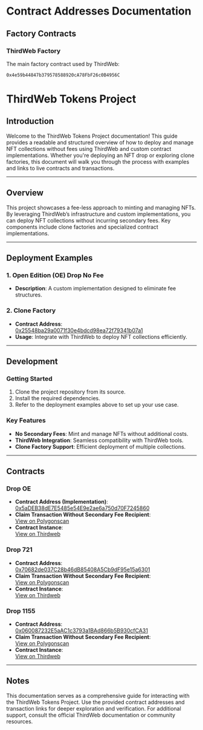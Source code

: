 # Contract Addresses Documentation

## Factory Contracts

### ThirdWeb Factory
The main factory contract used by ThirdWeb:
```
0x4e59b44847b379578588920cA78FbF26c0B4956C
```

# ThirdWeb Tokens Project

## Introduction
Welcome to the ThirdWeb Tokens Project documentation! This guide provides a readable and structured overview of how to deploy and manage NFT collections without fees using ThirdWeb and custom contract implementations. Whether you're deploying an NFT drop or exploring clone factories, this document will walk you through the process with examples and links to live contracts and transactions.

---

## Overview
This project showcases a fee-less approach to minting and managing NFTs. By leveraging ThirdWeb’s infrastructure and custom implementations, you can deploy NFT collections without incurring secondary fees. Key components include clone factories and specialized contract implementations.

---

## Deployment Examples

### 1. Open Edition (OE) Drop No Fee

- **Description**: A custom implementation designed to eliminate fee structures.

### 2. Clone Factory
- **Contract Address**:  
  [0x25548ba29a0071f30e4bdcd98ea72f79341b07a1](https://polygonscan.com/address/0x25548ba29a0071f30e4bdcd98ea72f79341b07a1)  
- **Usage**: Integrate with ThirdWeb to deploy NFT collections efficiently.

---

## Development

### Getting Started
1. Clone the project repository from its source.  
2. Install the required dependencies.  
3. Refer to the deployment examples above to set up your use case.

### Key Features
- **No Secondary Fees**: Mint and manage NFTs without additional costs.  
- **ThirdWeb Integration**: Seamless compatibility with ThirdWeb tools.  
- **Clone Factory Support**: Efficient deployment of multiple collections.

---

## Contracts 



### Drop OE
- **Contract Address (Implementation)**:  
  [0x5aDEB38dE7E5485e54E9e2ae6a750d70F7245860](https://polygonscan.com/address/0x5aDEB38dE7E5485e54E9e2ae6a750d70F7245860#code)  
- **Claim Transaction Without Secondary Fee Recipient**:  
  [View on Polygonscan](https://polygonscan.com/tx/0x2db4734ed77c95b21dabe448c8f66548e315e054f62ebd0dff52e98e26342805)  
- **Contract Instance**:  
  [View on Thirdweb](https://thirdweb.com/polygon/0x1a269327fe80061441979e7aa484749473e56b5c)  

### Drop 721 
- **Contract Address**:  
  [0x70682de037C28b46dB85408A5Cb9dF95e15a6301](https://polygonscan.com/address/0x70682de037C28b46dB85408A5Cb9dF95e15a6301)  
- **Claim Transaction Without Secondary Fee Recipient**:  
  [View on Polygonscan](https://polygonscan.com/tx/0x666eec972a12ca1bac267a38bbdeb99d7f67ccc6d04c07f2bd3d22732417a991)  
- **Contract Instance**:  
  [View on Thirdweb](https://thirdweb.com/polygon/0x715a49C8808C8EddE4Bd084A26c53E796291657b)  

### Drop 1155 
- **Contract Address**:  
  [0x060087232E5aAC1c3793a1BAd866b5B930cfCA31](https://polygonscan.com/address/0x060087232E5aAC1c3793a1BAd866b5B930cfCA31)  
- **Claim Transaction Without Secondary Fee Recipient**:  
  [View on Polygonscan](https://polygonscan.com/tx/0x6ed244be3475a6e49ae16d1e71c722f8694c94e1498d4ce3dc36ff98a0c44d91)  
- **Contract Instance**:  
  [View on Thirdweb](https://thirdweb.com/polygon/0x7ba2D7F38C0330EE35945DA4219B45F106e6e174)  

---

## Notes
This documentation serves as a comprehensive guide for interacting with the ThirdWeb Tokens Project. Use the provided contract addresses and transaction links for deeper exploration and verification. For additional support, consult the official ThirdWeb documentation or community resources.